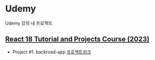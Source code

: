 # Udemy

Udemy 강의 내 프로젝트

## [React 18 Tutorial and Projects Course (2023)](https://www.udemy.com/course/react-tutorial-and-projects-course/)

- Project #1. backroad-app [프로젝트링크]()

